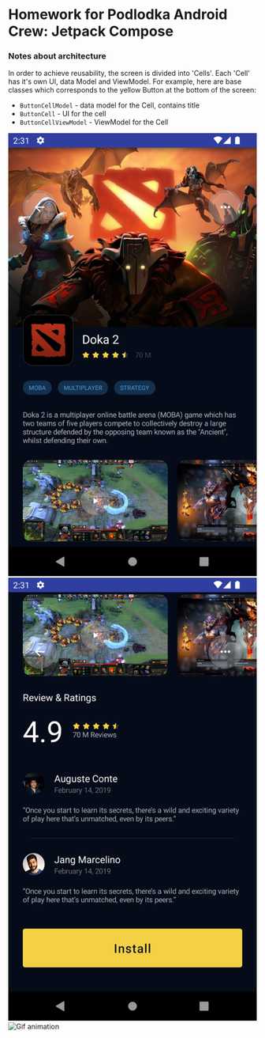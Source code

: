 # Homework for Podlodka Android Crew: Jetpack Compose

### Notes about architecture
In order to achieve reusability, the screen is divided into 'Cells'. Each 'Cell' has it's own UI, data Model and 
ViewModel. For example, here are base classes which corresponds to the yellow Button at the bottom of the screen:
- `ButtonCellModel` - data model for the Cell, contains title
- `ButtonCell` - UI for the cell
- `ButtonCellViewModel` - ViewModel for the Cell

![Screenshot 1](media/screenshot-1.png)
![Screenshot 2](media/screenshot-2.png)
![Gif animation](media/veido.gif)